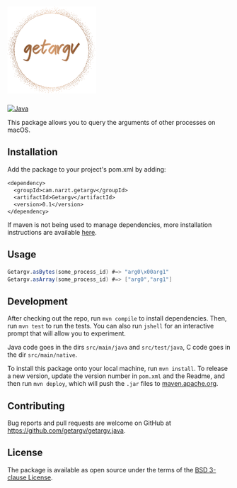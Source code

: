 <h1><img src="logo.svg" width="200" alt="getargv"></h1>

[![Java](https://github.com/getargv/getargv.java/actions/workflows/java.yml/badge.svg)](https://github.com/getargv/getargv.java/actions/workflows/java.yml)

This package allows you to query the arguments of other processes on macOS.

## Installation

Add the package to your project's pom.xml by adding:

```
<dependency>
  <groupId>cam.narzt.getargv</groupId>
  <artifactId>Getargv</artifactId>
  <version>0.1</version>
</dependency>
```

If maven is not being used to manage dependencies, more installation instructions are available [here](https://central.maven.repo/getargv/dependency-info.html).

## Usage

```java
Getargv.asBytes(some_process_id) #=> "arg0\x00arg1"
Getargv.asArray(some_process_id) #=> ["arg0","arg1"]
```

## Development

After checking out the repo, run `mvn compile` to install dependencies. Then, run `mvn test` to run the tests. You can also run `jshell` for an interactive prompt that will allow you to experiment.

Java code goes in the dirs `src/main/java` and `src/test/java`, C code goes in the dir `src/main/native`.

To install this package onto your local machine, run `mvn install`. To release a new version, update the version number in `pom.xml` and the Readme, and then run `mvn deploy`, which will push the `.jar` files to [maven.apache.org](https://maven.apache.org/repository/).

## Contributing

Bug reports and pull requests are welcome on GitHub at https://github.com/getargv/getargv.java.

## License

The package is available as open source under the terms of the [BSD 3-clause License](https://opensource.org/licenses/BSD-3-Clause).
